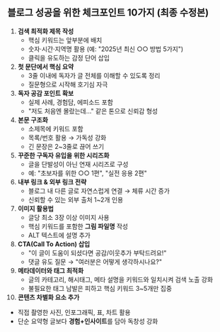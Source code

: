 ## 블로그 성공을 위한 체크포인트 10가지 (최종 수정본)

1. **검색 최적화 제목 작성**
   - 핵심 키워드는 앞부분에 배치
   - 숫자·시간·지역명 활용 (예: "2025년 최신 ○○ 방법 5가지")
   - 클릭을 유도하는 감정 단어 삽입
2. **첫 문단에서 핵심 요약**
   - 3줄 이내에 독자가 글 전체를 이해할 수 있도록 정리
   - 질문형으로 시작해 호기심 자극
3. **독자 공감 포인트 확보**
   - 실제 사례, 경험담, 에피소드 포함
   - "저도 처음엔 몰랐는데…" 같은 톤으로 신뢰감 형성
4. **본문 구조화**
   - 소제목에 키워드 포함
   - 목록/번호 활용 → 가독성 강화
   - 긴 문장은 2~3줄로 끊어 쓰기
5. **꾸준한 구독자 유입을 위한 시리즈화**
   - 글을 단발성이 아닌 연재 시리즈로 구성
   - 예: "초보자를 위한 ○○ 1편", "실전 응용 2편"
6. **내부 링크 & 외부 링크 전략**
   - 블로그 내 다른 글로 자연스럽게 연결 → 체류 시간 증가
   - 신뢰할 수 있는 외부 출처 1~2개 인용
7. **이미지 활용법**
   - 글당 최소 3장 이상 이미지 사용
   - 핵심 키워드를 포함한 **그림 파일명** 작성
   - ALT 텍스트에 설명 추가
8. **CTA(Call To Action) 삽입**
   - "이 글이 도움이 되셨다면 공감/이웃추가 부탁드려요!"
   - 댓글 유도 질문 → "여러분은 어떻게 생각하시나요?"
9. **메타데이터와 태그 최적화**
   - 글의 카테고리, 해시태그, 메타 설명을 키워드와 일치시켜 검색 노출 강화
   - 불필요한 태그 남발은 피하고 핵심 키워드 3~5개만 집중
10. **콘텐츠 차별화 요소 추가**

- 직접 촬영한 사진, 인포그래픽, 표, 차트 활용
- 단순 요약형 글보다 **경험+인사이트**를 담아 독창성 강화